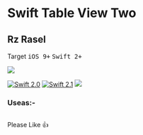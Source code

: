 # Swift Table View Two
## Rz Rasel


Target <kbd>iOS 9+</kbd> <kbd>Swift 2+</kbd>

[![](https://avatars0.githubusercontent.com/u/6184050?v=3&s=460)](https://github.com/rzrasel/SwiftTableViewTwo)

[![Swift 2.0](https://img.shields.io/badge/Swift-2.0-orange.svg?style=flat)](https://developer.apple.com/swift/)
[![Swift 2.1](http://img.shields.io/badge/Swift-2.1-blue.svg)](https://developer.apple.com/swift)
[![](http://img.shields.io/badge/Platforms-iOS_|%20OS%20X_|%20tvOS_|%20watchOS-blue.svg)]()

### Useas:-
```swift
```

Please Like :+1:
